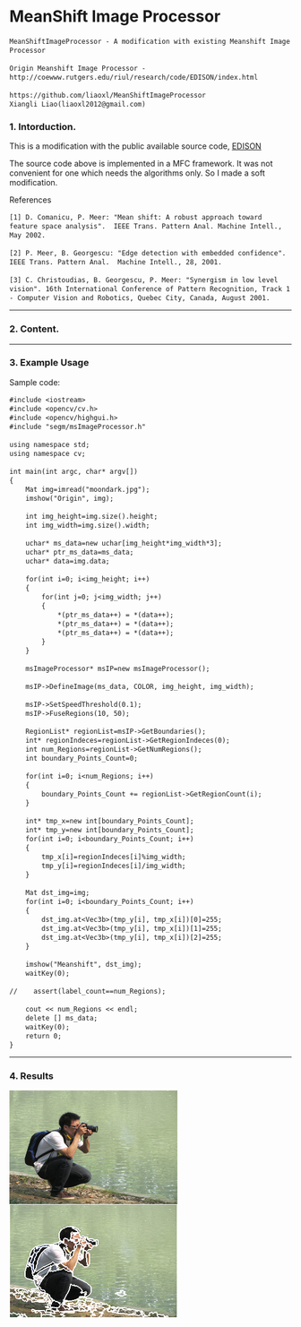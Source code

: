 MeanShift Image Processor
=======

	MeanShiftImageProcessor - A modification with existing Meanshift Image Processor

	Origin Meanshift Image Processor - http://coewww.rutgers.edu/riul/research/code/EDISON/index.html

	https://github.com/liaoxl/MeanShiftImageProcessor
	Xiangli Liao(liaoxl2012@gmail.com)


### 1. Intorduction.

This is a modification with the public available source code, [EDISON](http://coewww.rutgers.edu/riul/research/code/EDISON/index.html)

The source code above is implemented in a MFC framework. It was not convenient for one which needs the algorithms only. So I made a soft modification.

References

	[1] D. Comanicu, P. Meer: "Mean shift: A robust approach toward feature space analysis".  IEEE Trans. Pattern Anal. Machine Intell., May 2002.  
	
	[2] P. Meer, B. Georgescu: "Edge detection with embedded confidence". IEEE Trans. Pattern Anal.  Machine Intell., 28, 2001.  
	
	[3] C. Christoudias, B. Georgescu, P. Meer: "Synergism in low level vision". 16th International Conference of Pattern Recognition, Track 1 - Computer Vision and Robotics, Quebec City, Canada, August 2001.


-----------------

### 2. Content.



-------------------

### 3. Example Usage

Sample code:

	#include <iostream>
	#include <opencv/cv.h>
	#include <opencv/highgui.h>
	#include "segm/msImageProcessor.h"
	
	using namespace std;
	using namespace cv;
	
	int main(int argc, char* argv[])
	{
		Mat img=imread("moondark.jpg");
		imshow("Origin", img);
	
		int img_height=img.size().height;
		int img_width=img.size().width;
	
		uchar* ms_data=new uchar[img_height*img_width*3];
		uchar* ptr_ms_data=ms_data;
		uchar* data=img.data;
	
		for(int i=0; i<img_height; i++)
		{
			for(int j=0; j<img_width; j++)
			{
				*(ptr_ms_data++) = *(data++);
				*(ptr_ms_data++) = *(data++);
				*(ptr_ms_data++) = *(data++);
			}
		}
	
		msImageProcessor* msIP=new msImageProcessor();
	
		msIP->DefineImage(ms_data, COLOR, img_height, img_width);
	
		msIP->SetSpeedThreshold(0.1);
		msIP->FuseRegions(10, 50);
	
		RegionList* regionList=msIP->GetBoundaries();
	    int* regionIndeces=regionList->GetRegionIndeces(0);
	    int num_Regions=regionList->GetNumRegions();
	    int boundary_Points_Count=0;
	
	    for(int i=0; i<num_Regions; i++)
	    {
	        boundary_Points_Count += regionList->GetRegionCount(i);
	    }
	
	    int* tmp_x=new int[boundary_Points_Count];
	    int* tmp_y=new int[boundary_Points_Count];
	    for(int i=0; i<boundary_Points_Count; i++)
	    {
	        tmp_x[i]=regionIndeces[i]%img_width;
	        tmp_y[i]=regionIndeces[i]/img_width;
	    }
	
	    Mat dst_img=img;
	    for(int i=0; i<boundary_Points_Count; i++)
	    {
	        dst_img.at<Vec3b>(tmp_y[i], tmp_x[i])[0]=255;
	        dst_img.at<Vec3b>(tmp_y[i], tmp_x[i])[1]=255;
	        dst_img.at<Vec3b>(tmp_y[i], tmp_x[i])[2]=255;
	    }
	
	    imshow("Meanshift", dst_img);
	    waitKey(0);
	
	//    assert(label_count==num_Regions);
	
	    cout << num_Regions << endl; 
	    delete [] ms_data; 
		waitKey(0);
		return 0;
	}

-----------------------------

### 4. Results

<img src="moondark.jpg" align="center" />
<img src="Meanshift.png" align="center" />





